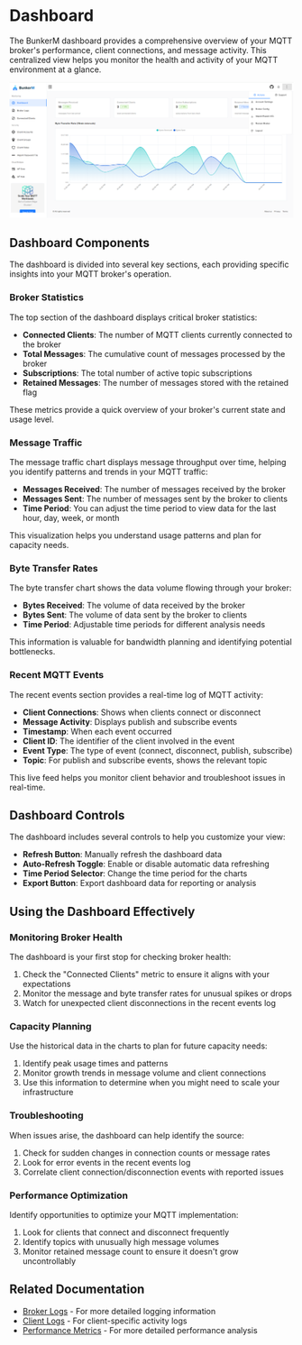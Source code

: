 # Dashboard

The BunkerM dashboard provides a comprehensive overview of your MQTT broker's performance, client connections, and message activity. This centralized view helps you monitor the health and activity of your MQTT environment at a glance.

![Dashboard Overview](../assets/images/dashboard.png)

## Dashboard Components

The dashboard is divided into several key sections, each providing specific insights into your MQTT broker's operation.

### Broker Statistics

The top section of the dashboard displays critical broker statistics:

- **Connected Clients**: The number of MQTT clients currently connected to the broker
- **Total Messages**: The cumulative count of messages processed by the broker
- **Subscriptions**: The total number of active topic subscriptions
- **Retained Messages**: The number of messages stored with the retained flag

These metrics provide a quick overview of your broker's current state and usage level.

### Message Traffic

The message traffic chart displays message throughput over time, helping you identify patterns and trends in your MQTT traffic:

- **Messages Received**: The number of messages received by the broker
- **Messages Sent**: The number of messages sent by the broker to clients
- **Time Period**: You can adjust the time period to view data for the last hour, day, week, or month

This visualization helps you understand usage patterns and plan for capacity needs.

### Byte Transfer Rates

The byte transfer chart shows the data volume flowing through your broker:

- **Bytes Received**: The volume of data received by the broker
- **Bytes Sent**: The volume of data sent by the broker to clients
- **Time Period**: Adjustable time periods for different analysis needs

This information is valuable for bandwidth planning and identifying potential bottlenecks.

### Recent MQTT Events

The recent events section provides a real-time log of MQTT activity:

- **Client Connections**: Shows when clients connect or disconnect
- **Message Activity**: Displays publish and subscribe events
- **Timestamp**: When each event occurred
- **Client ID**: The identifier of the client involved in the event
- **Event Type**: The type of event (connect, disconnect, publish, subscribe)
- **Topic**: For publish and subscribe events, shows the relevant topic

This live feed helps you monitor client behavior and troubleshoot issues in real-time.

## Dashboard Controls

The dashboard includes several controls to help you customize your view:

- **Refresh Button**: Manually refresh the dashboard data
- **Auto-Refresh Toggle**: Enable or disable automatic data refreshing
- **Time Period Selector**: Change the time period for the charts
- **Export Button**: Export dashboard data for reporting or analysis

## Using the Dashboard Effectively

### Monitoring Broker Health

The dashboard is your first stop for checking broker health:

1. Check the "Connected Clients" metric to ensure it aligns with your expectations
2. Monitor the message and byte transfer rates for unusual spikes or drops
3. Watch for unexpected client disconnections in the recent events log

### Capacity Planning

Use the historical data in the charts to plan for future capacity needs:

1. Identify peak usage times and patterns
2. Monitor growth trends in message volume and client connections
3. Use this information to determine when you might need to scale your infrastructure

### Troubleshooting

When issues arise, the dashboard can help identify the source:

1. Check for sudden changes in connection counts or message rates
2. Look for error events in the recent events log
3. Correlate client connection/disconnection events with reported issues

### Performance Optimization

Identify opportunities to optimize your MQTT implementation:

1. Look for clients that connect and disconnect frequently
2. Identify topics with unusually high message volumes
3. Monitor retained message count to ensure it doesn't grow uncontrollably

## Related Documentation

- [Broker Logs](../monitoring/broker-logs.md) - For more detailed logging information
- [Client Logs](../monitoring/client-logs.md) - For client-specific activity logs
- [Performance Metrics](../monitoring/performance-metrics.md) - For more detailed performance analysis 